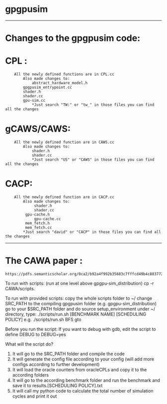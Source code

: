 # gpgpusim

****************************************************
# Changes to the gpgpusim code:
# CPL : 		
		All the newly defined functions are in CPL.cc
     		Also made changes to:
       			abstract_hardware_model.h
  			gpgpusim_entrypoint.cc
  			shader.h
  			shader.cc
  			gpu-sim.cc
     	 		*Just search "TW:" or "tw_" in those files you can find all the changes
# gCAWS/CAWS: 	
		All the newly defined function are in CAWS.cc
	    	Also made changes to:
	    		shader.h
       			shader.cc
       			*Just search "US" or "CAWS" in those files you can find all the changes
# CACP: 		
		All the newly defined function are in CACP.cc
      		Also made changes to:
       			 shader.h
       			 shader.cc
   			 gpu-cache.h
	   	       	 gpu-cache.cc
	   		 mem_fetch.h
	   		 mem_fetch.cc
	 		*Just search "david" or "CACP" in those files you can find all the changes
****************************************************

# The CAWA paper : 
	https://pdfs.semanticscholar.org/0ca2/b92a4f992b35683c7fffcd49b4c883772a29.pdf

To run with scripts: (run at one level above gpgpu-sim_distribution)
	cp -r CAWA/scripts.
	
To run with provided scripts:
  copy the whole scripts folder to ~/
  change SRC_PATH to the compiling gpgpusim folder (e.g. gpgpu-sim_distribution)
  go to your $SRC_PATH folder and do source setup_environment
  under ~/ directory, type:
  ./scripts/run.sh [BENCHMARK NAME] [SCHEDULING POLICY]
  e.g.
  ./scripts/run.sh BFS gto

Before you run the script:
  If you want to debug with gdb, edit the script to define DEBUG to DEBUG=yes

What will the script do?
  1. It will go to the SRC_PATH folder and compile the code
  2. It will generate the config file according to your config (will add more configs according to further development)
  3. It will load the oracle counters from oracleCPLs and copy it to the according folders
  4. It will go to the according benchmark folder and run the benchmark and save it to results.[SCHEDULING POLICY].txt
  5. It will call my python code to calculate the total number of simulation cycles and print it out
